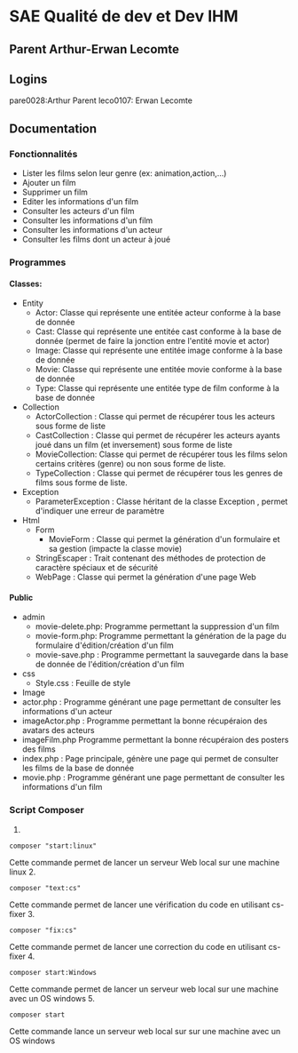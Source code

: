 # SAE Qualité de dev et Dev IHM

## Parent Arthur-Erwan Lecomte
## Logins
pare0028:Arthur Parent
leco0107: Erwan Lecomte
## Documentation
### Fonctionnalités
- Lister les films selon leur genre (ex: animation,action,...)
- Ajouter un film 
- Supprimer un film
- Editer les informations d'un film
- Consulter les acteurs d'un film
- Consulter les informations d'un film
- Consulter les informations d'un acteur
- Consulter les films dont un acteur à joué 
### Programmes
#### Classes:
- Entity
  - Actor: Classe qui représente une entitée acteur conforme à la base de donnée
  - Cast:  Classe qui représente une entitée cast conforme à la base de donnée (permet de faire la jonction entre l'entité movie et actor)
  - Image: Classe qui représente une entitée image conforme à la base de donnée
  - Movie: Classe qui représente une entitée movie conforme à la base de donnée
  - Type:  Classe qui représente une entitée type de film conforme à la base de donnée
- Collection
  - ActorCollection : Classe qui permet de récupérer tous les acteurs sous forme de liste 
  - CastCollection :  Classe qui permet de récupérer les acteurs ayants joué dans un film (et inversement) sous forme de liste
  - MovieCollection:  Classe qui permet de récupérer tous les films selon certains critères (genre) ou non sous forme de liste.
  - TypeCollection :  Classe qui permet de récupérer tous les genres de films sous forme de liste.
- Exception
  - ParameterException : Classe héritant de la classe Exception , permet d'indiquer une erreur de paramètre
- Html
    - Form 
      - MovieForm : Classe qui permet la génération d'un formulaire et sa gestion (impacte la classe movie)
    - StringEscaper : Trait contenant des méthodes de protection de caractère spéciaux et de sécurité
    - WebPage : Classe qui permet la génération d'une page Web
#### Public
- admin
  - movie-delete.php: Programme permettant la suppression d'un film
  - movie-form.php: Programme permettant la génération de la page du formulaire d'édition/création d'un film
  - movie-save.php : Programme permettant la sauvegarde dans la base de donnée de l'édition/création d'un film
- css
  - Style.css : Feuille de style
- Image
- actor.php : Programme générant une page permettant de consulter les informations d'un acteur
- imageActor.php : Programme permettant la bonne récupéraion des avatars des acteurs
- imageFilm.php Programme permettant la bonne récupéraion des posters des films
- index.php : Page principale, génère une page qui permet de consulter les films de la base de donnée
- movie.php : Programme générant une page permettant de consulter les informations d'un film
### Script Composer
1.
```
composer "start:linux"
```
Cette commande permet de lancer un serveur Web local sur une machine linux
2.
```
composer "text:cs"
```
Cette commande permet de lancer une vérification du code en utilisant cs-fixer
3.
```
composer "fix:cs"
```
Cette commande permet de lancer une correction du code en utilisant cs-fixer
4.
```
composer start:Windows
```
Cette commande permet de lancer un serveur web local sur une machine avec un OS windows 
5. 
```
composer start
```
Cette commande lance un serveur web local sur sur une machine avec un OS windows 